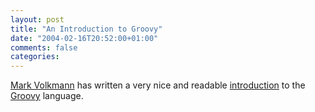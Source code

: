 ```yaml
---
layout: post
title: "An Introduction to Groovy"
date: "2004-02-16T20:52:00+01:00"
comments: false
categories: 
---
```


<p><a href="http://www.ociweb.com/education/mark_volkmann.html">Mark Volkmann</a> has written a very nice and readable <a href="http://www.ociweb.com/jnb/jnbFeb2004.html">introduction</a> to the <a href="http://groovy.codehaus.org/">Groovy</a> language.</p>



